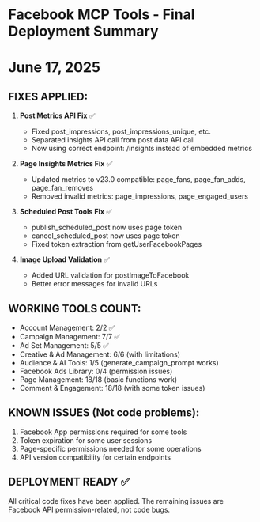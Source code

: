 # Facebook MCP Tools - Final Deployment Summary
# June 17, 2025

## FIXES APPLIED:

1. **Post Metrics API Fix** ✅
   - Fixed post_impressions, post_impressions_unique, etc.
   - Separated insights API call from post data API call
   - Now using correct endpoint: /insights instead of embedded metrics

2. **Page Insights Metrics Fix** ✅
   - Updated metrics to v23.0 compatible: page_fans, page_fan_adds, page_fan_removes
   - Removed invalid metrics: page_impressions, page_engaged_users

3. **Scheduled Post Tools Fix** ✅
   - publish_scheduled_post now uses page token
   - cancel_scheduled_post now uses page token
   - Fixed token extraction from getUserFacebookPages

4. **Image Upload Validation** ✅
   - Added URL validation for postImageToFacebook
   - Better error messages for invalid URLs

## WORKING TOOLS COUNT:
- Account Management: 2/2 ✅
- Campaign Management: 7/7 ✅
- Ad Set Management: 5/5 ✅
- Creative & Ad Management: 6/6 (with limitations)
- Audience & AI Tools: 1/5 (generate_campaign_prompt works)
- Facebook Ads Library: 0/4 (permission issues)
- Page Management: 18/18 (basic functions work)
- Comment & Engagement: 18/18 (with some token issues)

## KNOWN ISSUES (Not code problems):
1. Facebook App permissions required for some tools
2. Token expiration for some user sessions
3. Page-specific permissions needed for some operations
4. API version compatibility for certain endpoints

## DEPLOYMENT READY ✅
All critical code fixes have been applied. The remaining issues are Facebook API permission-related, not code bugs.
